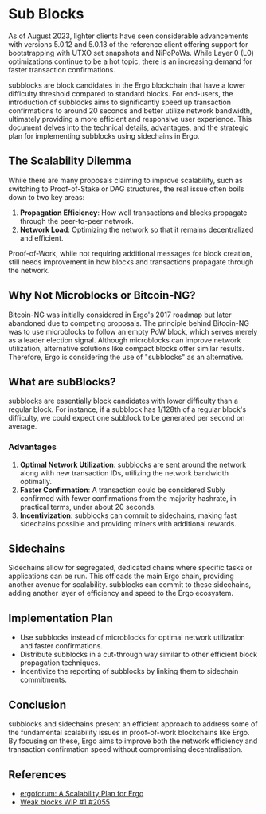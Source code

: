 # Sub Blocks

As of August 2023, lighter clients have seen considerable advancements with versions 5.0.12 and 5.0.13 of the reference client offering support for bootstrapping with UTXO set snapshots and NiPoPoWs. While Layer 0 (L0) optimizations continue to be a hot topic, there is an increasing demand for faster transaction confirmations.

subblocks are block candidates in the Ergo blockchain that have a lower difficulty threshold compared to standard blocks. For end-users, the introduction of subblocks aims to significantly speed up transaction confirmations to around 20 seconds and better utilize network bandwidth, ultimately providing a more efficient and responsive user experience. This document delves into the technical details, advantages, and the strategic plan for implementing subblocks using sidechains in Ergo.

## The Scalability Dilemma

While there are many proposals claiming to improve scalability, such as switching to Proof-of-Stake or DAG structures, the real issue often boils down to two key areas:

1. **Propagation Efficiency**: How well transactions and blocks propagate through the peer-to-peer network.
2. **Network Load**: Optimizing the network so that it remains decentralized and efficient.

Proof-of-Work, while not requiring additional messages for block creation, still needs improvement in how blocks and transactions propagate through the network.

## Why Not Microblocks or Bitcoin-NG?

Bitcoin-NG was initially considered in Ergo's 2017 roadmap but later abandoned due to competing proposals. The principle behind Bitcoin-NG was to use microblocks to follow an empty PoW block, which serves merely as a leader election signal. Although microblocks can improve network utilization, alternative solutions like compact blocks offer similar results. Therefore, Ergo is considering the use of "subblocks" as an alternative.

## What are subBlocks?

subblocks are essentially block candidates with lower difficulty than a regular block. For instance, if a subblock has 1/128th of a regular block's difficulty, we could expect one subblock to be generated per second on average.

### Advantages

1. **Optimal Network Utilization**: subblocks are sent around the network along with new transaction IDs, utilizing the network bandwidth optimally.
2. **Faster Confirmation**: A transaction could be considered Subly confirmed with fewer confirmations from the majority hashrate, in practical terms, under about 20 seconds.
3. **Incentivization**: subblocks can commit to sidechains, making fast sidechains possible and providing miners with additional rewards.

## Sidechains

Sidechains allow for segregated, dedicated chains where specific tasks or applications can be run. This offloads the main Ergo chain, providing another avenue for scalability. subblocks can commit to these sidechains, adding another layer of efficiency and speed to the Ergo ecosystem.

## Implementation Plan

- Use subblocks instead of microblocks for optimal network utilization and faster confirmations.
- Distribute subblocks in a cut-through way similar to other efficient block propagation techniques.
- Incentivize the reporting of subblocks by linking them to sidechain commitments.

## Conclusion

subblocks and sidechains present an efficient approach to address some of the fundamental scalability issues in proof-of-work blockchains like Ergo. By focusing on these, Ergo aims to improve both the network efficiency and transaction confirmation speed without compromising decentralisation.

## References

- [ergoforum: A Scalability Plan for Ergo ](https://www.ergoforum.org/t/a-scalability-plan-for-ergo/226/5)
- [Weak blocks WIP #1 #2055](https://github.com/ergoplatform/ergo/pull/2055)